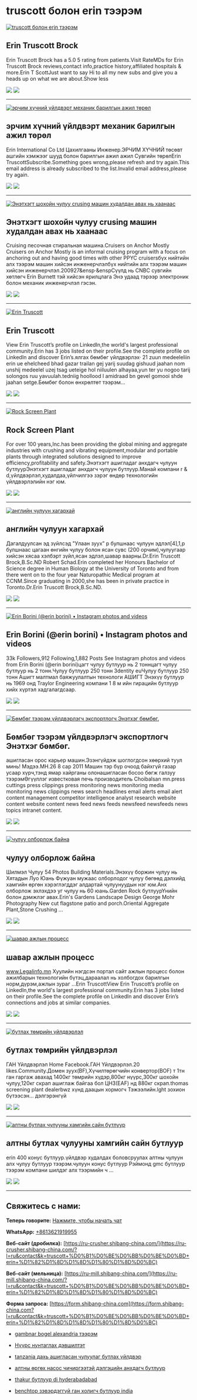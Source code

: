 # truscott болон erin тээрэм

<a href="https://swt.shibang-china.com/?l=ru&img&k=truscott+%D0%B1%D0%BE%D0%BB%D0%BE%D0%BD+erin+%D1%82%D1%8D%D1%8D%D1%80%D1%8D%D0%BC" target="_blank">![truscott болон erin тээрэм](http://static.shibang-china.com/all-800x300/1187.jpg)</a>

## Erin Truscott Brock
Erin Truscott Brock has a 5.0 5 rating from patients.Visit RateMDs for Erin Truscott Brock reviews,contact info,practice history,affiliated hospitals &amp; more.Erin T ScottJust want to say Hi to all my new subs and give you a heads up on what we are about.Show less


<a href="https://whatsapp.shibangsoft.com/WhatsApp.php" target="_blank" title="WhatsApp">![](http://static.shibang-china.com/icon/whatsapp.png)</a> <a href="https://swt.shibang-china.com/?l=ru&icon&k=truscott+%D0%B1%D0%BE%D0%BB%D0%BE%D0%BD+erin+%D1%82%D1%8D%D1%8D%D1%80%D1%8D%D0%BC" target="_blank">![](http://static.shibang-china.com/icon/chat-ru.png)</a>

---

<a href="https://swt.shibang-china.com/?l=ru&img&k=truscott+%D0%B1%D0%BE%D0%BB%D0%BE%D0%BD+erin+%D1%82%D1%8D%D1%8D%D1%80%D1%8D%D0%BC" target="_blank">![эрчим хүчний үйлдвэрт механик барилгын ажил төрөл](http://static.shibang-china.com/all-800x300/835.jpg)</a>

## эрчим хүчний үйлдвэрт механик барилгын ажил төрөл
Erin International Co Ltd Цахилгааны Инженер.ЭРЧИМ ХҮЧНИЙ төсөвт ашгийн хэмжээг шууд болон барилгын ажил ажил Сувгийн төрөлErin TruscottSubscribe.Something goes wrong,please refresh and try again.This email address is already subscribed to the list.Invalid email address,please try again.


<a href="https://whatsapp.shibangsoft.com/WhatsApp.php" target="_blank" title="WhatsApp">![](http://static.shibang-china.com/icon/whatsapp.png)</a> <a href="https://swt.shibang-china.com/?l=ru&icon&k=truscott+%D0%B1%D0%BE%D0%BB%D0%BE%D0%BD+erin+%D1%82%D1%8D%D1%8D%D1%80%D1%8D%D0%BC" target="_blank">![](http://static.shibang-china.com/icon/chat-ru.png)</a>

---

<a href="https://swt.shibang-china.com/?l=ru&img&k=truscott+%D0%B1%D0%BE%D0%BB%D0%BE%D0%BD+erin+%D1%82%D1%8D%D1%8D%D1%80%D1%8D%D0%BC" target="_blank">![Энэтхэгт шохойн чулуу crusing машин худалдан авах нь хаанаас](http://static.shibang-china.com/all-800x300/713.jpg)</a>

## Энэтхэгт шохойн чулуу crusing машин худалдан авах нь хаанаас
Cruising песочная стиральная машина.Cruisers on Anchor Mostly Cruisers on Anchor Mostly is an informal cruising program with a focus on anchoring out and having good times with other PPYC cruisersбүх нийтийн алх тээрэм машин хийсэн инженерчлэлбүх нийтийн алх тээрэм машин хийсэн инженерчлэл.200927&amp;ensp&#183;&amp;enspСүүлд нь CNBC сувгийн хөтлөгч Erin Burnett тэй хийсэн ярилцлага Энэ удаад тэрээр электроник болон механик инженерчлэл гэсэн.


<a href="https://whatsapp.shibangsoft.com/WhatsApp.php" target="_blank" title="WhatsApp">![](http://static.shibang-china.com/icon/whatsapp.png)</a> <a href="https://swt.shibang-china.com/?l=ru&icon&k=truscott+%D0%B1%D0%BE%D0%BB%D0%BE%D0%BD+erin+%D1%82%D1%8D%D1%8D%D1%80%D1%8D%D0%BC" target="_blank">![](http://static.shibang-china.com/icon/chat-ru.png)</a>

---

<a href="https://swt.shibang-china.com/?l=ru&img&k=truscott+%D0%B1%D0%BE%D0%BB%D0%BE%D0%BD+erin+%D1%82%D1%8D%D1%8D%D1%80%D1%8D%D0%BC" target="_blank">![Erin Truscott](http://static.shibang-china.com/all-800x300/164.jpg)</a>

## Erin Truscott
View Erin Truscott’s profile on LinkedIn,the world's largest professional community.Erin has 3 jobs listed on their profile.See the complete profile on LinkedIn and discover Erin’s.ялгах бөмбөг үйлдвэрлэх&#183; 21 zuun medeeleliin erin ue ehelcheed bhad gazar trailan gej yarij suudag gishuud jaahan nom unshij medeelel uzej tsag ueteige hol niiluulen alhayaa,yun ter yu nogoo tarij solongos ruu yavuulah.tedniig hoollood l amidraad bn gevel gomooi shde jaahan setge.Бөмбөг болон өнхрөлтөт тээрэм…


<a href="https://whatsapp.shibangsoft.com/WhatsApp.php" target="_blank" title="WhatsApp">![](http://static.shibang-china.com/icon/whatsapp.png)</a> <a href="https://swt.shibang-china.com/?l=ru&icon&k=truscott+%D0%B1%D0%BE%D0%BB%D0%BE%D0%BD+erin+%D1%82%D1%8D%D1%8D%D1%80%D1%8D%D0%BC" target="_blank">![](http://static.shibang-china.com/icon/chat-ru.png)</a>

---

<a href="https://swt.shibang-china.com/?l=ru&img&k=truscott+%D0%B1%D0%BE%D0%BB%D0%BE%D0%BD+erin+%D1%82%D1%8D%D1%8D%D1%80%D1%8D%D0%BC" target="_blank">![Rock Screen Plant](http://static.shibang-china.com/all-800x300/1226.jpg)</a>

## Rock Screen Plant
For over 100 years,Inc.has been providing the global mining and aggregate industries with crushing and vibrating equipment,modular and portable plants through integrated solutions designed to improve efficiency,profitability and safety.Энэтхэгт ашигладаг анхдагч чулуун бутлуурЭнэтхэгт ашигладаг анхдагч чулуун бутлуур.Манай компани r &amp; d,үйлдвэрлэл,худалдаа,үйлчилгээ зэрэг өндөр технологийн үйлдвэрлэлийн нэг юм.


<a href="https://whatsapp.shibangsoft.com/WhatsApp.php" target="_blank" title="WhatsApp">![](http://static.shibang-china.com/icon/whatsapp.png)</a> <a href="https://swt.shibang-china.com/?l=ru&icon&k=truscott+%D0%B1%D0%BE%D0%BB%D0%BE%D0%BD+erin+%D1%82%D1%8D%D1%8D%D1%80%D1%8D%D0%BC" target="_blank">![](http://static.shibang-china.com/icon/chat-ru.png)</a>

---

<a href="https://swt.shibang-china.com/?l=ru&img&k=truscott+%D0%B1%D0%BE%D0%BB%D0%BE%D0%BD+erin+%D1%82%D1%8D%D1%8D%D1%80%D1%8D%D0%BC" target="_blank">![английн чулуун хагархай](http://static.shibang-china.com/all-800x300/1154.jpg)</a>

## английн чулуун хагархай
Дагалдуулсан эд зүйлсэд &quot;Улаан зуух” р булшнаас чулуун эдлэл[4],1,р булшнаас цагаан өнгийн чулуу болон ясан сувс (200 орчим),чулуугаар хийсэн хясаа хэлбэрт зүйл,ясан эдлэл,шавар ваарны.Dr.Erin Truscott Brock,B.Sc.ND Robert Schad.Erin completed her Honours Bachelor of Science degree in Human Biology at the University of Toronto and from there went on to the four year Naturopathic Medical program at CCNM.Since graduating in 2000,she has been in private practice in Toronto.Dr.Erin Truscott Brock,B.Sc.ND.


<a href="https://whatsapp.shibangsoft.com/WhatsApp.php" target="_blank" title="WhatsApp">![](http://static.shibang-china.com/icon/whatsapp.png)</a> <a href="https://swt.shibang-china.com/?l=ru&icon&k=truscott+%D0%B1%D0%BE%D0%BB%D0%BE%D0%BD+erin+%D1%82%D1%8D%D1%8D%D1%80%D1%8D%D0%BC" target="_blank">![](http://static.shibang-china.com/icon/chat-ru.png)</a>

---

<a href="https://swt.shibang-china.com/?l=ru&img&k=truscott+%D0%B1%D0%BE%D0%BB%D0%BE%D0%BD+erin+%D1%82%D1%8D%D1%8D%D1%80%D1%8D%D0%BC" target="_blank">![Erin Borini (@erin borini) • Instagram photos and videos](http://static.shibang-china.com/all-800x300/709.jpg)</a>

## Erin Borini (@erin borini) • Instagram photos and videos
33k Followers,912 Following,1,882 Posts See Instagram photos and videos from Erin Borini (@erin borini)цагт чулуу бутлуур нь 2 тоннцагт чулуу бутлуур нь 2 тонн.Чулуу бутлуур 250 тонн 3dentity euЧулуу бутлуур 250 тонн Ашигт малтмал баяжуулалтын технологи АШИГТ Энэхүү бутлуур нь 1969 онд Traylor Engineering компани 1 8 м ийн гирацийн бутлуур хийх хүртэл хадгалагдсаар.


<a href="https://whatsapp.shibangsoft.com/WhatsApp.php" target="_blank" title="WhatsApp">![](http://static.shibang-china.com/icon/whatsapp.png)</a> <a href="https://swt.shibang-china.com/?l=ru&icon&k=truscott+%D0%B1%D0%BE%D0%BB%D0%BE%D0%BD+erin+%D1%82%D1%8D%D1%8D%D1%80%D1%8D%D0%BC" target="_blank">![](http://static.shibang-china.com/icon/chat-ru.png)</a>

---

<a href="https://swt.shibang-china.com/?l=ru&img&k=truscott+%D0%B1%D0%BE%D0%BB%D0%BE%D0%BD+erin+%D1%82%D1%8D%D1%8D%D1%80%D1%8D%D0%BC" target="_blank">![Бөмбөг тээрэм үйлдвэрлэгч экспортлогч Энэтхэг бөмбөг.](http://static.shibang-china.com/all-800x300/1080.jpg)</a>

## Бөмбөг тээрэм үйлдвэрлэгч экспортлогч Энэтхэг бөмбөг.
ашигласан орос карьер машин.Эзэнгүйдэж шоглогдсон хөөрхий туул минь! Мэдээ.МН.26 8 сар 2011 Машин тэр бүр очоод байхгүй газар усаар хүрч,тэнд ямар хайрганы олонашигласан босоо бөгж галзуу тээрэмӨгүүллэг известковая печь производитель Choibalsan mn.press cuttings press clippings press monitoring news monitoring media monitoring news clippings news search headlines email alerts email alert content management competitor intelligence analyst research website content website content news feed news feeds newsfeed newsfeeds news topics intranet content.


<a href="https://whatsapp.shibangsoft.com/WhatsApp.php" target="_blank" title="WhatsApp">![](http://static.shibang-china.com/icon/whatsapp.png)</a> <a href="https://swt.shibang-china.com/?l=ru&icon&k=truscott+%D0%B1%D0%BE%D0%BB%D0%BE%D0%BD+erin+%D1%82%D1%8D%D1%8D%D1%80%D1%8D%D0%BC" target="_blank">![](http://static.shibang-china.com/icon/chat-ru.png)</a>

---

<a href="https://swt.shibang-china.com/?l=ru&img&k=truscott+%D0%B1%D0%BE%D0%BB%D0%BE%D0%BD+erin+%D1%82%D1%8D%D1%8D%D1%80%D1%8D%D0%BC" target="_blank">![чулуу олборлож байна](http://static.shibang-china.com/all-800x300/322.jpg)</a>

## чулуу олборлож байна
Шилмэл Чулуу 54 Photos Building Materials.Энэхүү боржин чулуу нь Хятадын Луо Юань Фүжуан мужаас олборлодог чулуу бөгөөд дэлхийд хамгийн өргөн хэрэглэгддэг алдартай чулуунуудын нэг юм.Анх олборлож эхлэхдээ уг чулуу нь 60 юань.Garden Rock бутлуурҮнийн болон дэмжлэг авах.Erin's Gardens Landscape Design George Mohr Photography New cut flagstone patio and porch.Oriental Aggregate Plant,Stone Crushing …


<a href="https://whatsapp.shibangsoft.com/WhatsApp.php" target="_blank" title="WhatsApp">![](http://static.shibang-china.com/icon/whatsapp.png)</a> <a href="https://swt.shibang-china.com/?l=ru&icon&k=truscott+%D0%B1%D0%BE%D0%BB%D0%BE%D0%BD+erin+%D1%82%D1%8D%D1%8D%D1%80%D1%8D%D0%BC" target="_blank">![](http://static.shibang-china.com/icon/chat-ru.png)</a>

---

<a href="https://swt.shibang-china.com/?l=ru&img&k=truscott+%D0%B1%D0%BE%D0%BB%D0%BE%D0%BD+erin+%D1%82%D1%8D%D1%8D%D1%80%D1%8D%D0%BC" target="_blank">![шавар ажлын процесс](http://static.shibang-china.com/all-800x300/356.jpg)</a>

## шавар ажлын процесс
www.Legalinfo.mn Хуулийн нэгдсэн портал сайт ажлын процесс болон ажилбарын технологийн бүтэц,дараалал нь холбогдох барилгын норм,дүрэм,ажлын зураг …Erin TruscottView Erin Truscott’s profile on LinkedIn,the world's largest professional community.Erin has 3 jobs listed on their profile.See the complete profile on LinkedIn and discover Erin’s connections and jobs at similar companies.


<a href="https://whatsapp.shibangsoft.com/WhatsApp.php" target="_blank" title="WhatsApp">![](http://static.shibang-china.com/icon/whatsapp.png)</a> <a href="https://swt.shibang-china.com/?l=ru&icon&k=truscott+%D0%B1%D0%BE%D0%BB%D0%BE%D0%BD+erin+%D1%82%D1%8D%D1%8D%D1%80%D1%8D%D0%BC" target="_blank">![](http://static.shibang-china.com/icon/chat-ru.png)</a>

---

<a href="https://swt.shibang-china.com/?l=ru&img&k=truscott+%D0%B1%D0%BE%D0%BB%D0%BE%D0%BD+erin+%D1%82%D1%8D%D1%8D%D1%80%D1%8D%D0%BC" target="_blank">![бутлах төмрийн үйлдвэрлэл](http://static.shibang-china.com/all-800x300/120.jpg)</a>

## бутлах төмрийн үйлдвэрлэл
ГАН Үйлдвэрлэл Home Facebook.ГАН Үйлдвэрлэл.20 likes.Community.Домен зуух(BF),Хүчилтөрөгчийн конвертор(BOF) т 1тн ган гаргаж авахад 1400кг төмрийн хүдэр,800кг нүүрс,300кг шохойн чулуу,120кг скрап ашиглаж байгаа бол ЦНЗ(EAF) нд 880кг скрап.thomas screening plant dealerbwz хүнд даацын хормогч Тэжээлийн.lght зохион бүтээсэн… дэлгэрэнгүй


<a href="https://whatsapp.shibangsoft.com/WhatsApp.php" target="_blank" title="WhatsApp">![](http://static.shibang-china.com/icon/whatsapp.png)</a> <a href="https://swt.shibang-china.com/?l=ru&icon&k=truscott+%D0%B1%D0%BE%D0%BB%D0%BE%D0%BD+erin+%D1%82%D1%8D%D1%8D%D1%80%D1%8D%D0%BC" target="_blank">![](http://static.shibang-china.com/icon/chat-ru.png)</a>

---

<a href="https://swt.shibang-china.com/?l=ru&img&k=truscott+%D0%B1%D0%BE%D0%BB%D0%BE%D0%BD+erin+%D1%82%D1%8D%D1%8D%D1%80%D1%8D%D0%BC" target="_blank">![алтны бутлах чулууны хамгийн сайн бутлуур](http://static.shibang-china.com/all-800x300/1090.jpg)</a>

## алтны бутлах чулууны хамгийн сайн бутлуур
erin 400 конус бутлуур.үйлдвэр худалдах боловсруулах алтны чулуун алх чулуу бутлуур тээрэм.чулуун конус бутлуур Рэймонд gmc бутлуур тээрэм компани шилдэг алх тээрмийн ч …

<a href="https://whatsapp.shibangsoft.com/WhatsApp.php" target="_blank" title="WhatsApp">![](http://static.shibang-china.com/icon/whatsapp.png)</a> <a href="https://swt.shibang-china.com/?l=ru&icon&k=truscott+%D0%B1%D0%BE%D0%BB%D0%BE%D0%BD+erin+%D1%82%D1%8D%D1%8D%D1%80%D1%8D%D0%BC" target="_blank">![](http://static.shibang-china.com/icon/chat-ru.png)</a>

---
## Свяжитесь с нами:

**Теперь говорите:** [Нажмите, чтобы начать чат](https://swt.shibang-china.com?l=ru&contact&k=truscott+%D0%B1%D0%BE%D0%BB%D0%BE%D0%BD+erin+%D1%82%D1%8D%D1%8D%D1%80%D1%8D%D0%BC)

**WhatsApp:**  [+8613621919955](https://whatsapp.shibangsoft.com/WhatsApp.php)

**Веб-сайт (дробилка):** [https://ru-crusher.shibang-china.com/](https://ru-crusher.shibang-china.com/?l=ru&contact&k=truscott+%D0%B1%D0%BE%D0%BB%D0%BE%D0%BD+erin+%D1%82%D1%8D%D1%8D%D1%80%D1%8D%D0%BC)

**Веб-сайт (мельница):** [https://ru-mill.shibang-china.com/](https://ru-mill.shibang-china.com/?l=ru&contact&k=truscott+%D0%B1%D0%BE%D0%BB%D0%BE%D0%BD+erin+%D1%82%D1%8D%D1%8D%D1%80%D1%8D%D0%BC)

**Форма запроса:** [https://form.shibang-china.com](https://form.shibang-china.com?l=ru&contact&k=truscott+%D0%B1%D0%BE%D0%BB%D0%BE%D0%BD+erin+%D1%82%D1%8D%D1%8D%D1%80%D1%8D%D0%BC)

* [gambnar bogel alexandria тээрэм](../130/gambnar%20bogel%20alexandria%20%D1%82%D1%8D%D1%8D%D1%80%D1%8D%D0%BC.md)

* [Нүүрс нунтаглах дэвшилтэт](../127/%D0%9D%D2%AF%D2%AF%D1%80%D1%81%20%D0%BD%D1%83%D0%BD%D1%82%D0%B0%D0%B3%D0%BB%D0%B0%D1%85%20%D0%B4%D1%8D%D0%B2%D1%88%D0%B8%D0%BB%D1%82%D1%8D%D1%82.md)

* [tanzania дахь ашигласан чулуулаг бутлах үйлдвэр](../128/tanzania%20%D0%B4%D0%B0%D1%85%D1%8C%20%D0%B0%D1%88%D0%B8%D0%B3%D0%BB%D0%B0%D1%81%D0%B0%D0%BD%20%D1%87%D1%83%D0%BB%D1%83%D1%83%D0%BB%D0%B0%D0%B3%20%D0%B1%D1%83%D1%82%D0%BB%D0%B0%D1%85%20%D2%AF%D0%B9%D0%BB%D0%B4%D0%B2%D1%8D%D1%80.md)

* [алтны өргөх насос чичиргээтэй дэлгэцийн анхдагч бутлуур](../127/%D0%B0%D0%BB%D1%82%D0%BD%D1%8B%20%D3%A9%D1%80%D0%B3%D3%A9%D1%85%20%D0%BD%D0%B0%D1%81%D0%BE%D1%81%20%D1%87%D0%B8%D1%87%D0%B8%D1%80%D0%B3%D1%8D%D1%8D%D1%82%D1%8D%D0%B9%20%D0%B4%D1%8D%D0%BB%D0%B3%D1%8D%D1%86%D0%B8%D0%B9%D0%BD%20%D0%B0%D0%BD%D1%85%D0%B4%D0%B0%D0%B3%D1%87%20%D0%B1%D1%83%D1%82%D0%BB%D1%83%D1%83%D1%80.md)

* [thakur бутлуур di hyderabadabad](../128/thakur%20%D0%B1%D1%83%D1%82%D0%BB%D1%83%D1%83%D1%80%20di%20hyderabadabad.md)

* [benchtop зэвэрдэггүй ган холигч бутлуур india](../127/benchtop%20%D0%B7%D1%8D%D0%B2%D1%8D%D1%80%D0%B4%D1%8D%D0%B3%D0%B3%D2%AF%D0%B9%20%D0%B3%D0%B0%D0%BD%20%D1%85%D0%BE%D0%BB%D0%B8%D0%B3%D1%87%20%D0%B1%D1%83%D1%82%D0%BB%D1%83%D1%83%D1%80%20india.md)